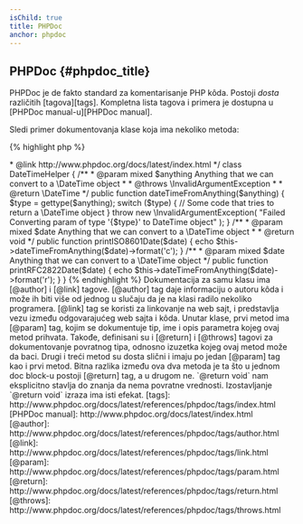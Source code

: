 ```yaml
---
isChild: true
title: PHPDoc
anchor: phpdoc
---
```


## PHPDoc {#phpdoc_title}

PHPDoc je de fakto standard za komentarisanje PHP kôda. Postoji *dosta* različitih [tagova][tags].
Kompletna lista tagova i primera je dostupna u [PHPDoc manual-u][PHPDoc manual].

Sledi primer dokumentovanja klase koja ima nekoliko metoda:

{% highlight php %}
<?php
/**
 * @author A Name <a.name@example.com>
 * @link http://www.phpdoc.org/docs/latest/index.html
 */
class DateTimeHelper
{
    /**
     * @param mixed $anything Anything that we can convert to a \DateTime object
     *
     * @throws \InvalidArgumentException
     *
     * @return \DateTime
     */
    public function dateTimeFromAnything($anything)
    {
        $type = gettype($anything);

        switch ($type) {
            // Some code that tries to return a \DateTime object
        }

        throw new \InvalidArgumentException(
            "Failed Converting param of type '{$type}' to DateTime object"
        );
    }

    /**
     * @param mixed $date Anything that we can convert to a \DateTime object
     *
     * @return void
     */
    public function printISO8601Date($date)
    {
        echo $this->dateTimeFromAnything($date)->format('c');
    }

    /**
     * @param mixed $date Anything that we can convert to a \DateTime object
     */
    public function printRFC2822Date($date)
    {
        echo $this->dateTimeFromAnything($date)->format('r');
    }
}
{% endhighlight %}

Dokumentacija za samu klasu ima [@author] i [@link] tagove. [@author] tag daje informaciju o autoru kôda
i može ih biti više od jednog u slučaju da je na klasi radilo nekoliko programera. [@link] tag se koristi za linkovanje
na web sajt, i predstavlja vezu između odgovarajućeg web sajta i kôda.

Unutar klase, prvi metod ima [@param] tag, kojim se dokumentuje tip, ime i opis parametra kojeg ovaj metod prihvata.
Takođe, definisani su i [@return] i [@throws] tagovi za dokumentovanje povratnog tipa, odnosno izuzetka kojeg ovaj metod
može da baci.

Drugi i treći metod su dosta slični i imaju po jedan [@param] tag kao i prvi metod. Bitna razlika između ova dva metoda
je ta što u jednom doc block-u postoji [@return] tag, a u drugom ne. `@return void` nam eksplicitno stavlja do znanja
da nema povratne vrednosti. Izostavljanje `@return void` izraza ima isti efekat.


[tags]: http://www.phpdoc.org/docs/latest/references/phpdoc/tags/index.html
[PHPDoc manual]: http://www.phpdoc.org/docs/latest/index.html
[@author]: http://www.phpdoc.org/docs/latest/references/phpdoc/tags/author.html
[@link]: http://www.phpdoc.org/docs/latest/references/phpdoc/tags/link.html
[@param]: http://www.phpdoc.org/docs/latest/references/phpdoc/tags/param.html
[@return]: http://www.phpdoc.org/docs/latest/references/phpdoc/tags/return.html
[@throws]: http://www.phpdoc.org/docs/latest/references/phpdoc/tags/throws.html
